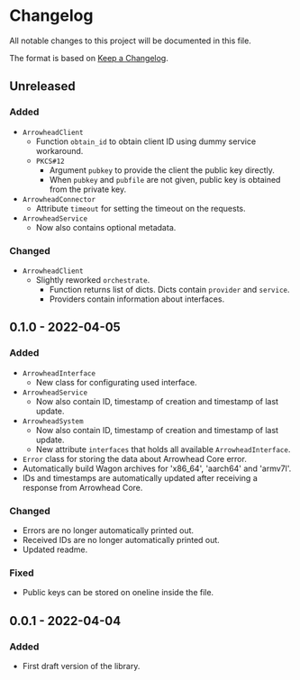 # Changelog
All notable changes to this project will be documented in this file.

The format is based on [Keep a Changelog](http://keepachangelog.com/).

## Unreleased
### Added
- `ArrowheadClient`
  - Function `obtain_id` to obtain client ID using dummy service workaround.
  - `PKCS#12`
    - Argument `pubkey` to provide the client the public key directly.
    - When `pubkey` and `pubfile` are not given, public key is obtained from the private key.
- `ArrowheadConnector`
  - Attribute `timeout` for setting the timeout on the requests.
- `ArrowheadService`
  - Now also contains optional metadata.

### Changed
- `ArrowheadClient`
  - Slightly reworked `orchestrate`.
    - Function returns list of dicts. Dicts contain `provider` and `service`.
    - Providers contain information about interfaces.

## 0.1.0 - 2022-04-05
### Added
- `ArrowheadInterface`
  - New class for configurating used interface.
- `ArrowheadService`
  - Now also contain ID, timestamp of creation and timestamp of last update.
- `ArrowheadSystem`
  - Now also contain ID, timestamp of creation and timestamp of last update.
  - New attribute `interfaces` that holds all available `ArrowheadInterface`.
- `Error` class for storing the data about Arrowhead Core error.
- Automatically build Wagon archives for 'x86_64', 'aarch64' and 'armv7l'.
- IDs and timestamps are automatically updated after receiving a response from Arrowhead Core.

### Changed
- Errors are no longer automatically printed out.
- Received IDs are no longer automatically printed out.
- Updated readme.

### Fixed
- Public keys can be stored on oneline inside the file.

## 0.0.1 - 2022-04-04
### Added
- First draft version of the library.
